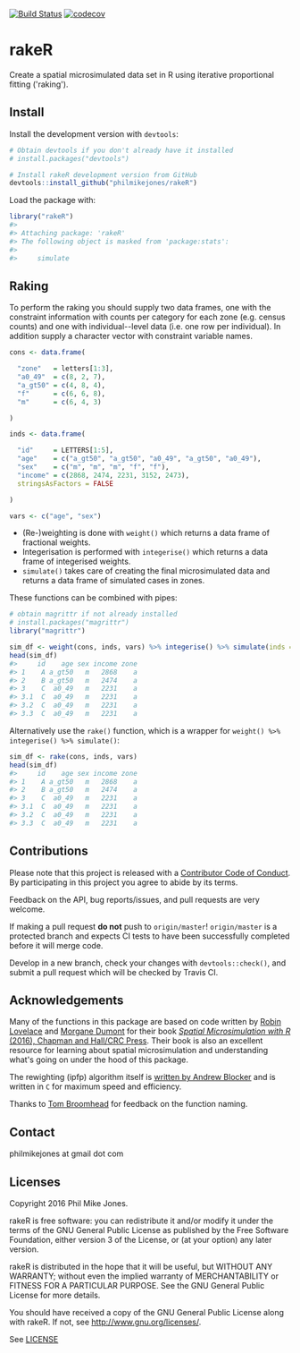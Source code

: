 
[![Build Status](https://travis-ci.org/philmikejones/rakeR.svg?branch=master)](https://travis-ci.org/philmikejones/rakeR) [![codecov](https://codecov.io/gh/philmikejones/rakeR/branch/master/graph/badge.svg)](https://codecov.io/gh/philmikejones/rakeR)

rakeR
=====

Create a spatial microsimulated data set in R using iterative proportional fitting ('raking').

Install
-------

Install the development version with `devtools`:

``` r
# Obtain devtools if you don't already have it installed
# install.packages("devtools")

# Install rakeR development version from GitHub
devtools::install_github("philmikejones/rakeR")
```

Load the package with:

``` r
library("rakeR")
#> 
#> Attaching package: 'rakeR'
#> The following object is masked from 'package:stats':
#> 
#>     simulate
```

Raking
------

To perform the raking you should supply two data frames, one with the constraint information with counts per category for each zone (e.g. census counts) and one with individual--level data (i.e. one row per individual). In addition supply a character vector with constraint variable names.

``` r
cons <- data.frame(

  "zone"   = letters[1:3],
  "a0_49"  = c(8, 2, 7),
  "a_gt50" = c(4, 8, 4),
  "f"      = c(6, 6, 8),
  "m"      = c(6, 4, 3)

)

inds <- data.frame(

  "id"     = LETTERS[1:5],
  "age"    = c("a_gt50", "a_gt50", "a0_49", "a_gt50", "a0_49"),
  "sex"    = c("m", "m", "m", "f", "f"),
  "income" = c(2868, 2474, 2231, 3152, 2473),
  stringsAsFactors = FALSE

)

vars <- c("age", "sex")
```

-   (Re-)weighting is done with `weight()` which returns a data frame of fractional weights.
-   Integerisation is performed with `integerise()` which returns a data frame of integerised weights.
-   `simulate()` takes care of creating the final microsimulated data and returns a data frame of simulated cases in zones.

These functions can be combined with pipes:

``` r
# obtain magrittr if not already installed
# install.packages("magrittr")
library("magrittr")

sim_df <- weight(cons, inds, vars) %>% integerise() %>% simulate(inds = inds)
head(sim_df)
#>     id    age sex income zone
#> 1    A a_gt50   m   2868    a
#> 2    B a_gt50   m   2474    a
#> 3    C  a0_49   m   2231    a
#> 3.1  C  a0_49   m   2231    a
#> 3.2  C  a0_49   m   2231    a
#> 3.3  C  a0_49   m   2231    a
```

Alternatively use the `rake()` function, which is a wrapper for `weight() %>% integerise() %>% simulate()`:

``` r
sim_df <- rake(cons, inds, vars)
head(sim_df)
#>     id    age sex income zone
#> 1    A a_gt50   m   2868    a
#> 2    B a_gt50   m   2474    a
#> 3    C  a0_49   m   2231    a
#> 3.1  C  a0_49   m   2231    a
#> 3.2  C  a0_49   m   2231    a
#> 3.3  C  a0_49   m   2231    a
```

Contributions
-------------

Please note that this project is released with a [Contributor Code of Conduct](CONDUCT.md). By participating in this project you agree to abide by its terms.

Feedback on the API, bug reports/issues, and pull requests are very welcome.

If making a pull request **do not** push to `origin/master`! `origin/master` is a protected branch and expects CI tests to have been successfully completed before it will merge code.

Develop in a new branch, check your changes with `devtools::check()`, and submit a pull request which will be checked by Travis CI.

Acknowledgements
----------------

Many of the functions in this package are based on code written by [Robin Lovelace](https://github.com/Robinlovelace) and [Morgane Dumont](https://github.com/modumont) for their book [*Spatial Microsimulation with R* (2016), Chapman and Hall/CRC Press](https://www.crcpress.com/Spatial-Microsimulation-with-R/Lovelace-Dumont/p/book/9781498711548). Their book is also an excellent resource for learning about spatial microsimulation and understanding what's going on under the hood of this package.

The rewighting (ipfp) algorithm itself is [written by Andrew Blocker](https://github.com/awblocker/ipfp) and is written in `C` for maximum speed and efficiency.

Thanks to [Tom Broomhead](http://mhs.group.shef.ac.uk/members/tom-broomhead/) for feedback on the function naming.

Contact
-------

philmikejones at gmail dot com

Licenses
--------

Copyright 2016 Phil Mike Jones.

rakeR is free software: you can redistribute it and/or modify it under the terms of the GNU General Public License as published by the Free Software Foundation, either version 3 of the License, or (at your option) any later version.

rakeR is distributed in the hope that it will be useful, but WITHOUT ANY WARRANTY; without even the implied warranty of MERCHANTABILITY or FITNESS FOR A PARTICULAR PURPOSE. See the GNU General Public License for more details.

You should have received a copy of the GNU General Public License along with rakeR. If not, see <http://www.gnu.org/licenses/>.

See [LICENSE](https://github.com/philmikejones/rakeR/blob/master/LICENSE)
